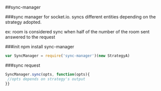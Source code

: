 ##sync-manager

###sync manager for socket.io. syncs different entities depending on the strategy adopted.

ex: room is considered sync when half of the number of the room sent answered to the request

###init 
npm install sync-manager
```javascript
var SyncManager = require('sync-manager')(new StrategyA)
```

###sync request
```javascript
SyncManager.sync(opts, function(opts){
 //opts depends on strategy's output 
}}
```

